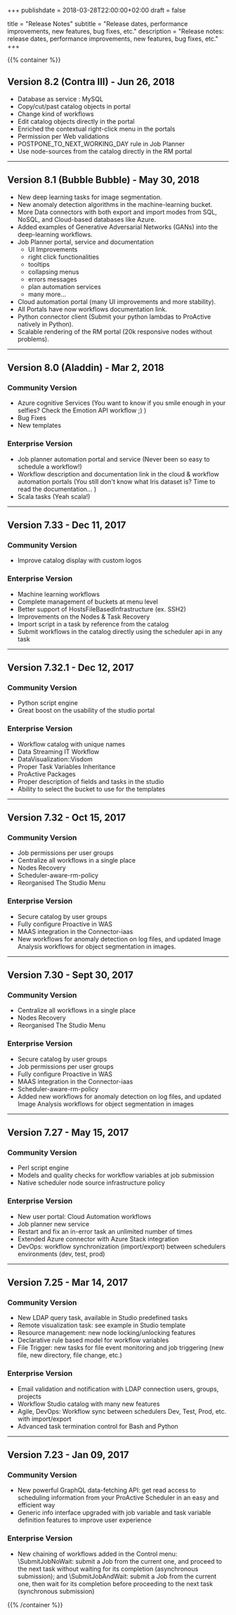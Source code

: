 +++
publishdate = 2018-03-28T22:00:00+02:00
draft = false

title = "Release Notes"
subtitle = "Release dates, performance improvements, new features, bug fixes, etc."
description = "Release notes: release dates, performance improvements, new features, bug fixes, etc."
+++

{{% container %}}

## Version 8.2 (Contra III) - Jun 26, 2018

- Database as service : MySQL
- Copy/cut/past catalog objects in portal
- Change kind of workflows 
- Edit catalog objects directly in the portal
- Enriched the contextual right-click menu in the portals
- Permission per Web validations
- POSTPONE_TO_NEXT_WORKING_DAY rule in Job Planner
- Use node-sources from the catalog directly in the RM portal

___

## Version 8.1 (Bubble Bubble) - May 30, 2018

- New deep learning tasks for image segmentation. 
- New anomaly detection algorithms in the machine-learning bucket.
- More Data connectors with both export and import modes from SQL, NoSQL, and Cloud-based databases like Azure.  
- Added examples of Generative Adversarial Networks (GANs) into the deep-learning workflows. 
- Job Planner portal, service and documentation 
    - UI Improvements
    - right click functionalities
    - tooltips
    - collapsing menus
    - errors messages
    - plan automation services
    - many more...
- Cloud automation portal (many UI improvements and more stability).
- All Portals have now workflows documentation link.
- Python connector client (Submit your python lambdas to ProActive natively in Python).
- Scalable rendering of the RM portal (20k responsive nodes without problems).

___

## Version 8.0 (Aladdin) - Mar 2, 2018

### Community Version

- Azure cognitive Services (You want to know if you smile enough in your selfies? Check the Emotion API workflow ;) )
- Bug Fixes
- New templates

### Enterprise Version

- Job planner automation portal and service (Never been so easy to schedule a workflow!)
- Workflow description and documentation link in the cloud & workflow automation portals (You still don't know what Iris dataset is? Time to read the documentation... )
- Scala tasks (Yeah scala!)

___

## Version 7.33 - Dec 11, 2017

### Community Version

- Improve catalog display with custom logos

### Enterprise Version

- Machine learning workflows
- Complete management of buckets at menu level
- Better support of HostsFileBasedInfrastructure (ex. SSH2)
- Improvements on the Nodes & Task Recovery
- Import script in a task by reference from the catalog
- Submit workflows in the catalog directly using the scheduler api in any task

___

## Version 7.32.1 - Dec 12, 2017

### Community Version

- Python script engine
- Great boost on the usability of the studio portal

### Enterprise Version

- Workflow catalog with unique names
- Data Streaming IT Workflow
- DataVisualization::Visdom
- Proper Task Variables Inheritance
- ProActive Packages
- Proper description of fields and tasks in the studio
- Ability to select the bucket to use for the templates

___

## Version 7.32 - Oct 15, 2017

### Community Version

- Job permissions per user groups
- Centralize all workflows in a single place
- Nodes Recovery
- Scheduler-aware-rm-policy
- Reorganised The Studio Menu

### Enterprise Version

- Secure catalog by user groups
- Fully configure Proactive in WAS
- MAAS integration in the Connector-iaas
- New workflows for anomaly detection on log files, and updated Image Analysis workflows for object segmentation in images.

___

## Version 7.30 - Sept 30, 2017

### Community Version

- Centralize all workflows in a single place
- Nodes Recovery
- Reorganised The Studio Menu

### Enterprise Version

- Secure catalog by user groups
- Job permissions per user groups
- Fully configure Proactive in WAS
- MAAS integration in the Connector-iaas
- Scheduler-aware-rm-policy
- Added new workflows for anomaly detection on log files, and updated Image Analysis workflows for object segmentation in images

___

## Version 7.27 - May 15, 2017

### Community Version

- Perl script engine
- Models and quality checks for workflow variables at job submission
- Native scheduler node source infrastructure policy

### Enterprise Version

- New user portal: Cloud Automation workflows
- Job planner new service
- Restart and fix an in-error task an unlimited number of times
- Extended Azure connector with Azure Stack integration
- DevOps: workflow synchronization (import/export) between schedulers environments (dev, test, prod)

___

## Version 7.25 - Mar 14, 2017

### Community Version
- New LDAP query task, available in Studio predefined tasks
- Remote visualization task: see example in Studio template
- Resource management: new node locking/unlocking features
- Declarative rule based model for workflow variables
- File Trigger: new tasks for file event monitoring and job triggering (new file, new directory, file change, etc.)

### Enterprise Version

- Email validation and notification with LDAP connection users, groups, projects
- Workflow Studio catalog with many new features
- Agile, DevOps: Workflow sync between schedulers Dev, Test, Prod, etc. with import/export
- Advanced task termination control for Bash and Python

___

## Version 7.23 - Jan 09, 2017

### Community Version

- New powerful GraphQL data-fetching API: get read access to scheduling information from your ProActive Scheduler in an easy and efficient way
- Generic info interface upgraded with job variable and task variable definition features to improve user experience

### Enterprise Version

- New chaining of workflows added in the Control menu: \SubmitJobNoWait\: submit a Job from the current one, and proceed to the next task without waiting for its completion (asynchronous submission); and \SubmitJobAndWait\: submit a Job from the current one, then wait for its completion before proceeding to the next task (synchronous submission)

{{% /container %}}
